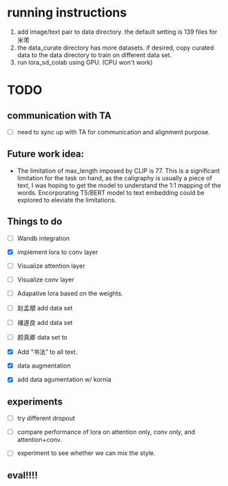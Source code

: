 # running instructions 
1. add image/text pair to data directory. the default setting is 139 files for 米芾
2. the data_curate directory has more datasets. if desired, copy curated data to the data directory to train on different data set. 
3. run lora_sd_colab using GPU. (CPU won't work) 



# TODO
## communication with TA
- [ ] need to sync up with TA for communication and alignment purpose. 

## Future work idea: 
* The limitation of max_length imposed by CLIP is 77. This is a significant limitation for the task on hand, as the caligraphy is usually a piece of text, I was hoping to get the model to understand the 1:1 mapping of the words.  Encorporating T5/BERT model to text embedding could be explored to eleviate the limitations. 



## Things to do
- [ ] Wandb integration 
- [X] implement lora to conv layer  
- [ ] Visualize attention layer
- [ ] Visualize conv layer 
- [ ] Adapative lora based on the weights. 
- [ ] 赵孟頫 add data set
- [ ] 褚遂良 add data set
- [ ] 颜真卿 data set to
- [X] Add “书法” to all text.
- [X] data augmentation
- [X] add data agumentation w/ kornia


## experiments 
- [ ] try different dropout
- [ ] compare performance of lora on attention only, conv only, and attention+conv.
- [ ] experiment to see whether we can mix the style.


## eval!!!!





